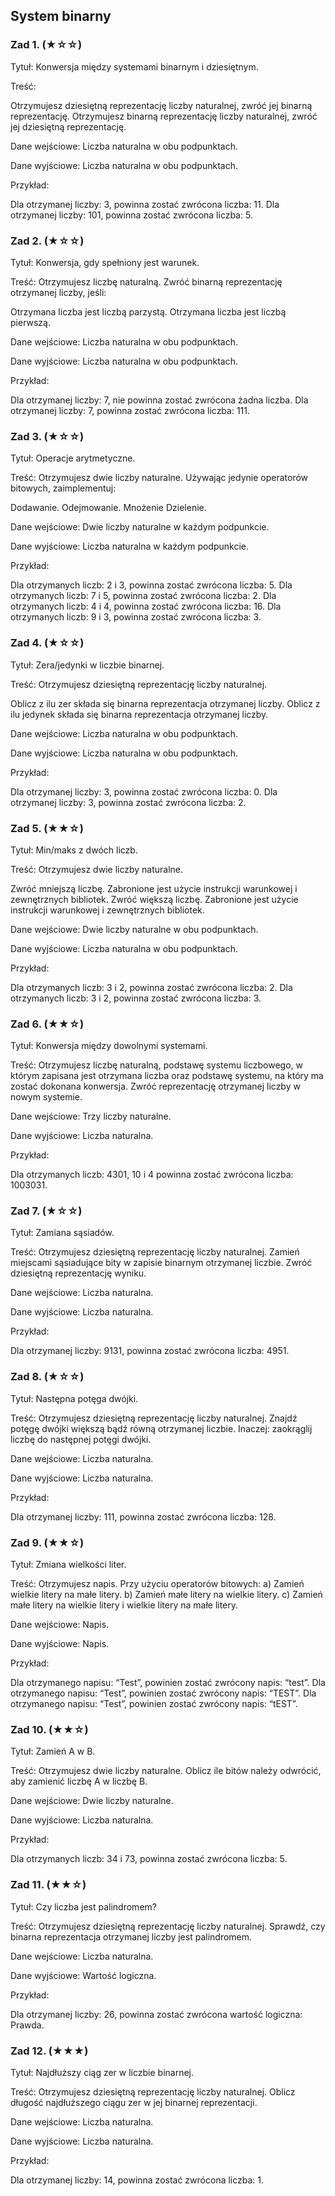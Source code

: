 ## System binarny

### Zad 1. (★☆☆)

Tytuł: Konwersja między systemami binarnym i dziesiętnym.

Treść: 

Otrzymujesz dziesiętną reprezentację liczby naturalnej, zwróć jej binarną reprezentację.
Otrzymujesz binarną reprezentację liczby naturalnej, zwróć jej dziesiętną reprezentację.

Dane wejściowe: Liczba naturalna w obu podpunktach.

Dane wyjściowe: Liczba naturalna w obu podpunktach.

Przykład:

Dla otrzymanej liczby: 3, powinna zostać zwrócona liczba: 11.
Dla otrzymanej liczby: 101, powinna zostać zwrócona liczba: 5.

### Zad 2. (★☆☆)

Tytuł: Konwersja, gdy spełniony jest warunek.

Treść: Otrzymujesz liczbę naturalną. Zwróć binarną reprezentację otrzymanej liczby, jeśli:

Otrzymana liczba jest liczbą parzystą.
Otrzymana liczba jest liczbą pierwszą.

Dane wejściowe: Liczba naturalna w obu podpunktach.

Dane wyjściowe: Liczba naturalna w obu podpunktach.

Przykład:

Dla otrzymanej liczby: 7, nie powinna zostać zwrócona żadna liczba.
Dla otrzymanej liczby: 7, powinna zostać zwrócona liczba: 111.

### Zad 3. (★☆☆)

Tytuł: Operacje arytmetyczne.

Treść: Otrzymujesz dwie liczby naturalne. Używając jedynie operatorów bitowych, zaimplementuj:

Dodawanie.
Odejmowanie.
Mnożenie
Dzielenie.

Dane wejściowe: Dwie liczby naturalne w każdym podpunkcie.

Dane wyjściowe: Liczba naturalna w każdym podpunkcie.

Przykład:

Dla otrzymanych liczb: 2 i 3, powinna zostać zwrócona liczba: 5.
Dla otrzymanych liczb: 7 i 5, powinna zostać zwrócona liczba: 2.
Dla otrzymanych liczb: 4 i 4, powinna zostać zwrócona liczba: 16.
Dla otrzymanych liczb: 9 i 3, powinna zostać zwrócona liczba: 3.

### Zad 4. (★☆☆)

Tytuł: Zera/jedynki w liczbie binarnej.

Treść: Otrzymujesz dziesiętną reprezentację liczby naturalnej. 

Oblicz z ilu zer składa się binarna reprezentacja otrzymanej liczby.
Oblicz z ilu jedynek składa się binarna reprezentacja otrzymanej liczby.

Dane wejściowe: Liczba naturalna w obu podpunktach.

Dane wyjściowe: Liczba naturalna w obu podpunktach.

Przykład:

Dla otrzymanej liczby: 3, powinna zostać zwrócona liczba: 0.
Dla otrzymanej liczby: 3, powinna zostać zwrócona liczba: 2.

### Zad 5. (★★☆)

Tytuł: Min/maks z dwóch liczb.

Treść: Otrzymujesz dwie liczby naturalne. 

Zwróć mniejszą liczbę. Zabronione jest użycie instrukcji warunkowej i zewnętrznych bibliotek.
Zwróć większą liczbę. Zabronione jest użycie instrukcji warunkowej i zewnętrznych bibliotek.

Dane wejściowe: Dwie liczby naturalne w obu podpunktach.

Dane wyjściowe: Liczba naturalna w obu podpunktach.

Przykład:

Dla otrzymanych liczb: 3 i 2, powinna zostać zwrócona liczba: 2.
Dla otrzymanych liczb: 3 i 2, powinna zostać zwrócona liczba: 3.

### Zad 6. (★★☆)

Tytuł: Konwersja między dowolnymi systemami.

Treść: Otrzymujesz liczbę naturalną, podstawę systemu liczbowego, w którym zapisana jest otrzymana liczba oraz podstawę systemu, na który ma zostać dokonana konwersja. Zwróć reprezentację otrzymanej liczby w nowym systemie.

Dane wejściowe: Trzy liczby naturalne.

Dane wyjściowe: Liczba naturalna.

Przykład:

Dla otrzymanych liczb: 4301, 10 i 4  powinna zostać zwrócona liczba: 1003031.

### Zad 7. (★☆☆)

Tytuł: Zamiana sąsiadów.

Treść: Otrzymujesz dziesiętną reprezentację liczby naturalnej. Zamień miejscami sąsiadujące bity w zapisie binarnym otrzymanej liczbie. Zwróć dziesiętną reprezentację wyniku.

Dane wejściowe: Liczba naturalna.

Dane wyjściowe: Liczba naturalna.

Przykład:

Dla otrzymanej liczby: 9131, powinna zostać zwrócona liczba: 4951.

### Zad 8. (★☆☆)

Tytuł: Następna potęga dwójki.

Treść: Otrzymujesz dziesiętną reprezentację liczby naturalnej. Znajdź potęgę dwójki większą bądź równą otrzymanej liczbie. Inaczej: zaokrąglij liczbę do następnej potęgi dwójki.

Dane wejściowe: Liczba naturalna.

Dane wyjściowe: Liczba naturalna.

Przykład:

Dla otrzymanej liczby: 111, powinna zostać zwrócona liczba: 128.

### Zad 9. (★★☆)

Tytuł: Zmiana wielkości liter.

Treść: Otrzymujesz napis. Przy użyciu operatorów bitowych:
a) Zamień wielkie litery na małe litery.
b) Zamień małe litery na wielkie litery.
c) Zamień małe litery na wielkie litery i wielkie litery na małe litery.

Dane wejściowe: Napis.

Dane wyjściowe: Napis.

Przykład:

Dla otrzymanego napisu: “Test”, powinien zostać zwrócony napis: “test”.
Dla otrzymanego napisu: “Test”, powinien zostać zwrócony napis: “TEST”.
Dla otrzymanego napisu: “Test”, powinien zostać zwrócony napis: “tEST”.

### Zad 10. (★★☆)

Tytuł: Zamień A w B.

Treść: Otrzymujesz dwie liczby naturalne. Oblicz ile bitów należy odwrócić, aby zamienić liczbę A w liczbę B.  

Dane wejściowe: Dwie liczby naturalne.

Dane wyjściowe: Liczba naturalna.

Przykład:

Dla otrzymanych liczb: 34 i 73, powinna zostać zwrócona liczba: 5.

### Zad 11. (★★☆)

Tytuł: Czy liczba jest palindromem?

Treść: Otrzymujesz dziesiętną reprezentację liczby naturalnej. Sprawdź, czy binarna reprezentacja otrzymanej liczby jest palindromem.

Dane wejściowe: Liczba naturalna.

Dane wyjściowe: Wartość logiczna.

Przykład:

Dla otrzymanej liczby: 26, powinna zostać zwrócona wartość logiczna: Prawda.

### Zad 12. (★★★)

Tytuł: Najdłuższy ciąg zer w liczbie binarnej.	

Treść: Otrzymujesz dziesiętną reprezentację liczby naturalnej. Oblicz długość najdłuższego ciągu zer w jej binarnej reprezentacji.

Dane wejściowe: Liczba naturalna.

Dane wyjściowe: Liczba naturalna.

Przykład:

Dla otrzymanej liczby: 14, powinna zostać zwrócona liczba: 1.
